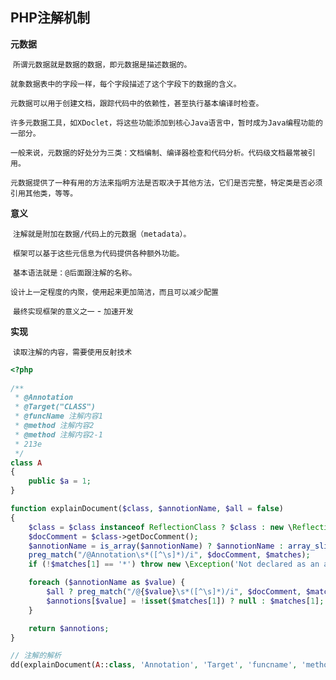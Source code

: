 ## PHP注解机制

**元数据**

​	`所谓元数据就是数据的数据，即元数据是描述数据的。`

​	`就象数据表中的字段一样，每个字段描述了这个字段下的数据的含义。`

​	`元数据可以用于创建文档，跟踪代码中的依赖性，甚至执行基本编译时检查。`

​	`许多元数据工具，如XDoclet，将这些功能添加到核心Java语言中，暂时成为Java编程功能的一部分。`

​	`一般来说，元数据的好处分为三类：文档编制、编译器检查和代码分析。代码级文档最常被引用。`

​	`元数据提供了一种有用的方法来指明方法是否取决于其他方法，它们是否完整，特定类是否必须引用其他类，等等。`



**意义**

​	`注解就是附加在数据/代码上的元数据（metadata）。`

​	`框架可以基于这些元信息为代码提供各种额外功能。`

​	`基本语法就是：@后面跟注解的名称。`

​	`设计上一定程度的内聚，使用起来更加简洁，而且可以减少配置`

​	`最终实现框架的意义之一` - `加速开发`



**实现**

​	`读取注解的内容，需要使用反射技术`

```php
<?php
    
/**
 * @Annotation
 * @Target("CLASS")
 * @funcName 注解内容1
 * @method 注解内容2
 * @method 注解内容2-1
 * 213e
 */
class A
{
    public $a = 1;
}

function explainDocument($class, $annotionName, $all = false)
{
    $class = $class instanceof ReflectionClass ? $class : new \ReflectionClass($class);
    $docComment = $class->getDocComment();
    $annotionName = is_array($annotionName) ? $annotionName : array_slice(func_get_args(), 1);
    preg_match("/@Annotation\s*([^\s]*)/i", $docComment, $matches);
    if (!$matches[1] == '*') throw new \Exception('Not declared as an annotation class');

    foreach ($annotionName as $value) {
        $all ? preg_match("/@{$value}\s*([^\s]*)/i", $docComment, $matches) : preg_match_all("/@{$value}\s*([^\s]*)/i", $docComment, $matches);
        $annotions[$value] = !isset($matches[1]) ? null : $matches[1];
    }

    return $annotions;
}

// 注解的解析
dd(explainDocument(A::class, 'Annotation', 'Target', 'funcname', 'method'));
```






































